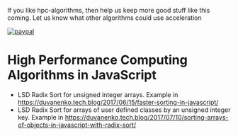 If you like hpc-algorithms, then help us keep more good stuff like this coming. Let us know what other algorithms could use acceleration

[![paypal](https://www.paypalobjects.com/en_US/i/btn/btn_donateCC_LG.gif)](https://www.paypal.com/cgi-bin/webscr?cmd=_s-xclick&hosted_button_id=LDD8L7UPAC7QL)

# High Performance Computing Algorithms in JavaScript

- LSD Radix Sort for unsigned integer arrays.
Example in https://duvanenko.tech.blog/2017/06/15/faster-sorting-in-javascript/
- LSD Radix Sort for arrays of user defined classes by an unsigned integer key.
Example in https://duvanenko.tech.blog/2017/07/10/sorting-arrays-of-objects-in-javascript-with-radix-sort/
